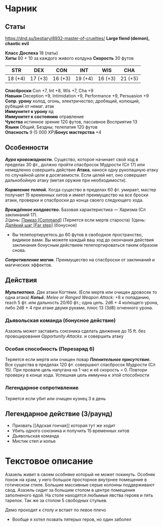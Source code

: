 # Чарник
## Статы
https://dnd.su/bestiary/8932-master-of-cruelties/
**Large fiend (demon), chaotic evil**

**Класс Доспеха** 18 (латы)  
**Хиты** 80 + 10 за каждого живого колдуна
**Скорость** 30 футов  

| STR | DEX | CON | INT | WIS | CHA |
|:---:|:---:|:---:|:---:|:---:|:---:|
| 18 (+4) | 17 (+3) | 16 (+3) | 19 (+4) | 16 (+3) | 21 (+5) |

**Спасброски** Con +7, Int +8, Wis +7, Cha +9  
**Навыки** Deception +9, Intimidation +9, Performance +9, Persuasion +9  
**Сопр. урону** холод, огонь, электричество; дробящий, колющий, рубящий от немаг. атак  
**Иммунитет к урону** яд  
**Иммунитет к состоянию** отравление  
**Чувства** истинное зрение 120 футов, пассивное Восприятие 13  
**Языки** Общий, Бездны; телепатия 120 футов  
**Опасность** 9 (5 000 XP)**Бонус мастерства** +4  

## Особенности
***Аура кровожадности.*** Существо, которое начинает свой ход в пределах 30 фт., должно пройти спасбросок Мудрости (Сл 17) или немедленно совершить действие **Атака**, нанося одну рукопашную атаку по случайной цели в досягаемости. Если целей нет, оно совершает дальнобойную атаку (метая оружие при необходимости).  

***Кормление толпой.*** Когда существо в пределах 60 фт. умирает, мастер получает 15 временных хитов и имеет преимущество на все броски атаки, проверки и спасброски до конца своего следующего хода.  

***Врождённое колдовство.*** Базовая характеристика — Харизма (Сл заклинаний 17).  
*2/день:* [Приказ [Command]](https://dnd.su/spells/276-command/) (Теряется если мертв староста)
*1/день:* [Далёкий шаг [Far step]](https://dnd.su/spells/484-far-step/) (бонусное)
- Вы телепортируетесь до 60 футов в свободное пространство, видимое вами. Вы можете каждый ваш ход до окончания действия заклинания бонусным действием телепортироваться таким образом снова.

***Сопротивление магии.*** Преимущество на спасброски от заклинаний и магических эффектов.

## Действия

***Мультиатака.*** Две атаки Когтями. (Если мертв или очищен дровосек то одна атака) 
***Копьё.*** *Melee or Ranged Weapon Attack:* +8 к попаданию, reach 5 фт. или дальность 20/60 фт.; одна цель. 2d6 + 4 колющего урона, либо 2d8 + 4 при атаке двумя руками, плюс 13 (3d8) огненного урона.

### Дьявольская команда (бонусное действие)
Азазель может заставить союзника сделать движение до 15 ft. без провоцирования *Opportunity Attacks*. и совершить атаку

### Особая способность (Перезаряд 6) 
Теряется если мертв или очищен повар
***Пленительное присутствие.*** Все существа в пределах 120 фт. совершают спасбросок Мудрости (Сл 15). При провале цель напугана на 1 час и её скорость = 0. Повтори проверку в конце хода. Успешная цель иммунна к этой способности

### Легендарное сопротивление
Теряется если убит или очищен кузнец
3 в день

## Легендарное действие (3/раунд)
* Призвать [[Адская гончая]] которая тут же ходит
* Убить одного союзника и получить 15 временных хитов
* Дьявольская команда
* Мистик степ и копье


# Текстовое описание
Азазель живет в своем особняке который не может покинуть. Особняк похож на храм, у него большое просторное внутрнее помещение в готическом стиле. Большие массивные серые колонны поддерживают свод. Азазель сидит за большим столом в центре помещения заполненого едой. На столе находятся любымые явства героев и пять тарелок. Так же за столом 5 свободных стульев. 

Демо проходит к столу и встает по левое плечо


* Вообще я хотел позвать пятерых геров, но один заболел